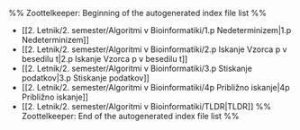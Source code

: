 %% Zoottelkeeper: Beginning of the autogenerated index file list  %%
-  [[2. Letnik/2. semester/Algoritmi v Bioinformatiki/1.p Nedeterminizem|1.p Nedeterminizem]]
-  [[2. Letnik/2. semester/Algoritmi v Bioinformatiki/2.p Iskanje Vzorca p v besedilu t|2.p Iskanje Vzorca p v besedilu t]]
-  [[2. Letnik/2. semester/Algoritmi v Bioinformatiki/3.p Stiskanje podatkov|3.p Stiskanje podatkov]]
-  [[2. Letnik/2. semester/Algoritmi v Bioinformatiki/4p Približno iskanje|4p Približno iskanje]]
-  [[2. Letnik/2. semester/Algoritmi v Bioinformatiki/TLDR|TLDR]]
%% Zoottelkeeper: End of the autogenerated index file list  %%
